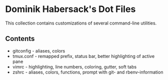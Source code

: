 # Dominik Habersack's Dot Files

This collection contains customizations of several command-line utilities.

## Contents

* gitconfig - aliases, colors
* tmux.conf - remapped prefix, status bar, better highlighting of active pane
* vimrc - highlighting, line numbers, coloring, gutter, soft tabs
* zshrc - aliases, colors, functions, prompt with git- and rbenv-information
